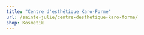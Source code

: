 ```yaml
---
title: "Centre d'esthétique Karo-Forme"
url: /sainte-julie/centre-desthetique-karo-forme/
shop: Kosmetik
---
```

